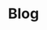 ---
title: 'Blog'
layout: blog
name: We are on a mission to inform you about all things USSD in Africa and how it affects you.
---